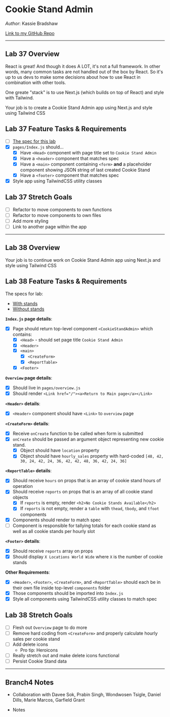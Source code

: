 # Cookie Stand Admin

*Author*: Kassie Bradshaw

[Link to my GitHub Repo](https://github.com/kassiebradshaw/cookie-stand-admin)

---

## Lab 37 Overview

React is great! And though it does A LOT, it's not a full framework. In other words, many common tasks are not handled out of the box by React. So it's up to us devs to make some decisions about how to use React in combination with other tools.

One greate "stack" is to use Next.js (which builds on top of React) and style with Tailwind.

Your job is to create a Cookie Stand Admin app using Next.js and style using Tailwind CSS

## Lab 37 Feature Tasks & Requirements

* [ ] [The spec for this lab](specs/v1_spec.png)
* [x] `pages/Index.js` should...
  * [x] Have `<Head>` component with page title set to `Cookie Stand Admin`
  * [x] Have a `<header>` component that matches spec
  * [x] Have a `<main>` component containing `<form>` **and** a placeholder component showing JSON string of last created Cookie Stand
  * [x] Have a `<footer>` component that matches spec
* [x] Style app using TailwindCSS utility classes

## Lab 37 Stretch Goals

* [ ] Refactor to move components to own functions
* [ ] Refactor to move components to own files
* [ ] Add more styling
* [ ] Link to another page within the app

---

## Lab 38 Overview

Your job is to continue work on Cookie Stand Admin app using Next.js and style using Tailwind CSS

## Lab 38 Feature Tasks & Requirements

The specs for lab:

* [With stands](specs/v2_spec.png)
* [Without stands](specs/no_stands_spec.png)

**`Index.js` page details**:

* [x] Page should return top-level component `<CookieStandAdmin>` which contains:
  * [x] `<Head>` - should set page title `Cookie Stand Admin`
  * [x] `<Header>`
  * [x] `<main>`
    * [x] `<CreateForm>`
    * [x] `<ReportTable>`
  * [x] `<Footer>`

**`Overview` page details**:

* [x] Should live in `pages/overview.js`
* [x] Should render `<Link href="/"><a>Return to Main page</a></Link>`

**`<Header>` details**:

* [x] `<Header>` component should have `<Link>` to `overview` page

**`<CreateForm>` details**:

* [x] Receive `onCreate` function to be called when form is submitted
* [x] `onCreate` should be passed an argument object representing new cookie stand.
  * [x] Object should have `location` property
  * [x] Object should have `hourly_sales` property with hard-coded `[48, 42, 30, 24, 42, 24, 36, 42, 42, 48, 36, 42, 24, 36]`

**`<ReportTable>` details**:

* [x] Should receive `hours` on props that is an array of cookie stand hours of operation
* [x] Should receive `reports` on props that is an array of all cookie stand objects
  * [x] If `reports` is empty, render `<h2>No Cookie Stands Available</h2>`
  * [x] If `reports` is not empty, render a `table` with `thead`, `tbody`, and `tfoot` components
* [x] Components should render to match spec
* [ ] Component is responsible for tallying totals for each cookie stand as well as all cookie stands per hourly slot

**`<Footer>` details**:

* [x] Should receive `reports` array on props
* [x] Should display `X Locations World Wide` where `X` is the number of cookie stands

**Other Requirements**:

* [x] `<Header>`, `<Footer>`, `<CreateForm>`, and `<ReportTable>` should each be in their own file inside top-level `components` folder
* [x] Those components should be imported into `Index.js`
* [x] Style all components using TailwindCSS utility classes to match spec

## Lab 38 Stretch Goals

* [ ] Flesh out `Overview` page to do more
* [ ] Remove hard coding from `<CreateForm>` and properly calculate hourly sales per cookie stand
* [ ] Add delete icons
  * Pro tip: Heroicons
* [ ] Really stretch out and make delete icons functional
* [ ] Persist Cookie Stand data

---

## Branch4 Notes

* Collaboration with Davee Sok, Prabin Singh, Wondwosen Tsigle, Daniel Dills, Marie Marcos, Garfield Grant

* Notes
